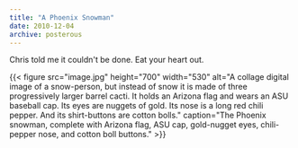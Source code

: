 ```yaml
---
title: "A Phoenix Snowman"
date: 2010-12-04
archive: posterous
---
```


Chris told me it couldn't be done. Eat your heart out.

{{< figure 
	src="image.jpg" 
	height="700" 
	width="530" 
	alt="A collage digital image of a snow-person, but instead of snow it is made of three progressively larger barrel cacti. It holds an Arizona flag and wears an ASU baseball cap. Its eyes are nuggets of gold. Its nose is a long red chili pepper. And its shirt-buttons are cotton bolls." 
	caption="The Phoenix snowman, complete with Arizona flag, ASU cap, gold-nugget eyes, chili-pepper nose, and cotton boll buttons." >}}
